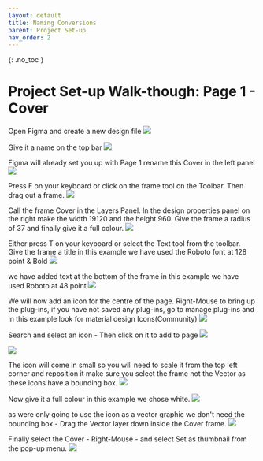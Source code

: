 ```yaml
---
layout: default
title: Naming Conversions
parent: Project Set-up
nav_order: 2
---
```


{: .no_toc }

#  Project Set-up Walk-though: Page 1 - Cover

 Open Figma and create a new design file
![](../image/../images/doc_set_up_2023/cover_1/Cover_7.png)

 Give it a name on the top bar
![](../image/../images/doc_set_up_2023/cover_1/Cover_9.png)

 Figma will already set you up with Page 1 rename this Cover in the left panel
![](../image/../images/doc_set_up_2023/cover_1/Cover_10.png)


 Press F on your keyboard or click on the frame tool on the Toolbar. Then drag out a frame.
![](../image/../images/doc_set_up_2023/cover_1/Cover_11.png)

 Call the frame Cover in the Layers Panel. In the design properties panel on the right make the width 19120 and the height 960. Give the frame a radius of 37 and finally give it a full colour.
![](../image/../images/doc_set_up_2023/cover_1/Cover_12.png)

 Either press T on your keyboard or select the Text tool from the toolbar. Give the frame a title in this example we have used the Roboto font at 128 point & Bold
![](../image/../images/doc_set_up_2023/cover_1/Cover_13.png)


 we have added text at the bottom of the frame in this example we have used Roboto at 48 point
![](../image/../images/doc_set_up_2023/cover_1/Cover_14.png)

 We will now add an icon for the centre of the page. Right-Mouse to bring up the plug-ins, if you have not saved any plug-ins, go to manage plug-ins and in this example look for material design Icons(Community)
![](../image/../images/doc_set_up_2023/cover_1/Cover_15.png)

 Search and select an icon - Then click on it to add to page
![](../image/../images/doc_set_up_2023/cover_1/Cover_16.png)


![](../image/../images/doc_set_up_2023/cover_1/Cover_17.png)

The icon will come in small so you will need to scale it from the top left corner and reposition it make sure you select the frame not the Vector as these icons have a bounding box.
![](../image/../images/doc_set_up_2023/cover_1/delect_cover_1.png)

 Now give it a full colour in this example we chose white.
![](../image/../images/doc_set_up_2023/cover_1/Cover_18.png)

 as were only going to use the icon as a vector graphic we don't need the bounding box - Drag the Vector layer down inside the Cover frame.
![](../image/../images/doc_set_up_2023/cover_1/delect_cover_3.png)


 Finally select the Cover - Right-Mouse - and select Set as thumbnail from the pop-up menu.
![](../image/../images/doc_set_up_2023/cover_1/Cover_21.png)
